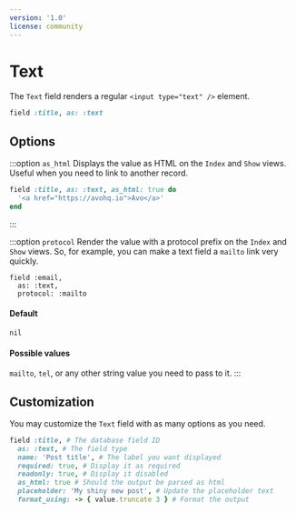```yaml
---
version: '1.0'
license: community
---
```


# Text

The `Text` field renders a regular `<input type="text" />` element.

```ruby
field :title, as: :text
```
## Options

:::option `as_html`
Displays the value as HTML on the `Index` and `Show` views. Useful when you need to link to another record.

```ruby
field :title, as: :text, as_html: true do
  '<a href="https://avohq.io">Avo</a>'
end
```

<!-- @include: ./../common/default_boolean_false.md-->
:::


:::option `protocol`
Render the value with a protocol prefix on the `Index` and `Show` views. So, for example, you can make a text field a `mailto` link very quickly.

```ruby{3}
field :email,
  as: :text,
  protocol: :mailto
```

<DemoVideo demo-video="https://www.youtube.com/watch?v=MfryUtcXqvU&t=662s" />

#### Default

`nil`

#### Possible values

`mailto`, `tel`, or any other string value you need to pass to it.
:::

<!-- @include: ./../common/link_to_record_common.md-->

## Customization

You may customize the `Text` field with as many options as you need.

```ruby
field :title, # The database field ID
  as: :text, # The field type
  name: 'Post title', # The label you want displayed
  required: true, # Display it as required
  readonly: true, # Display it disabled
  as_html: true # Should the output be parsed as html
  placeholder: 'My shiny new post', # Update the placeholder text
  format_using: -> { value.truncate 3 } # Format the output
```
